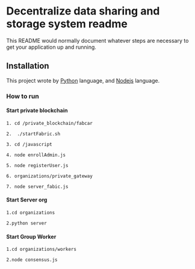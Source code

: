 # Decentralize data sharing and storage system readme #

This README would normally document whatever steps are necessary to get your application up and running.


## Installation ##

This project wrote by [Python](https://www.python.org/) language, and [Nodejs](https://nodejs.org/en/) language.


### How to run ###
#### Start private blockchain
```
1. cd /private_blockchain/fabcar
```

```
2.  ./startFabric.sh
```

```
3. cd /javascript
```

```
4. node enrollAdmin.js
```

```
5. node registerUser.js
```

```
6. organizations/private_gateway
```

```
7. node server_fabic.js
```

#### Start Server org
```
1.cd organizations
```

```
2.python server
```

#### Start Group Worker
```
1.cd organizations/workers
```

```
2.node consensus.js
```